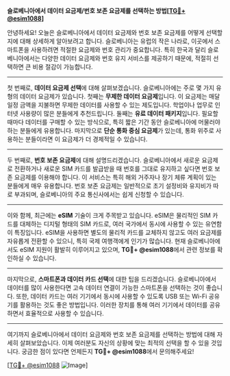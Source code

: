 **슬로베니아에서 데이터 요금제/번호 보존 요금제를 선택하는 방법[[TG💪+ @esim1088](https://t.me/s/esim1088)]**

안녕하세요! 오늘은 슬로베니아에서 데이터 요금제와 번호 보존 요금제를 어떻게 선택할지에 대해 상세하게 알아보려고 합니다. 슬로베니아는 유럽의 작은 나라로, 이곳에서 스마트폰을 사용하려면 적절한 요금제와 번호 관리가 중요합니다. 특히 한국과 달리 슬로베니아에서는 다양한 데이터 요금제와 번호 유지 서비스를 제공하기 때문에, 적절히 선택하면 큰 비용 절감이 가능합니다.

---

첫 번째로, **데이터 요금제 선택**에 대해 살펴보겠습니다. 슬로베니아에는 주로 몇 가지 유형의 데이터 요금제가 있습니다. 첫째는 **무제한 데이터 요금제**입니다. 이 요금제는 매달 일정 금액을 지불하면 무제한 데이터를 사용할 수 있는 제도입니다. 학업이나 업무로 인터넷 사용량이 많은 분들에게 추천드립니다. 둘째는 **유료 데이터 패키지**입니다. 필요할 때마다 데이터를 구매할 수 있는 방식으로, 특히 짧은 기간 동안 슬로베니아에 머물러야 하는 분들에게 유용합니다. 마지막으로 **단순 통화 중심 요금제**가 있는데, 통화 위주로 사용하는 분들이라면 이 요금제가 더 경제적일 수 있습니다.

---

두 번째로, **번호 보존 요금제**에 대해 설명드리겠습니다. 슬로베니아에서 새로운 요금제로 전환하거나 새로운 SIM 카드를 발급받을 때 번호를 그대로 유지하고 싶다면 번호 보존 요금제를 이용해야 합니다. 이 서비스는 특히 해외 거주자나 장기 체류 계획이 있는 분들에게 매우 유용합니다. 번호 보존 요금제는 일반적으로 초기 설정비와 유지비가 따로 부과되며, 슬로베니아의 주요 통신사에서는 쉽게 신청할 수 있습니다.

---

이와 함께, 최근에는 **eSIM** 기술이 크게 주목받고 있습니다. eSIM은 물리적인 SIM 카드를 대체하는 디지털 형태의 SIM 카드로, 여러 국가에서 동시에 사용할 수 있는 유연함이 특징입니다. eSIM을 사용하면 별도의 물리적 카드를 교체하지 않고도 여러 요금제를 자유롭게 전환할 수 있으니, 특히 국제 여행객에게 인기가 많습니다. 현재 슬로베니아에서도 eSIM 지원이 활발히 이루어지고 있으며, **TG💪+ @esim1088**에서 관련 정보를 확인하실 수 있습니다.

---

마지막으로, **스마트폰과 데이터 카드 선택**에 대한 팁을 드리겠습니다. 슬로베니아에서 데이터를 많이 사용한다면 고속 데이터 연결이 가능한 스마트폰을 선택하는 것이 좋습니다. 또한, 데이터 카드는 여러 기기에서 동시에 사용할 수 있도록 USB 또는 Wi-Fi 공유기를 활용하는 것도 좋은 방법입니다. 이러한 장치를 통해 여러 기기에서 데이터를 공유하면서 효율적으로 사용할 수 있습니다.

---

여기까지 슬로베니아에서 데이터 요금제와 번호 보존 요금제를 선택하는 방법에 대해 자세히 살펴보았습니다. 이제 여러분도 자신의 상황에 맞는 최적의 선택을 할 수 있을 것입니다. 궁금한 점이 있다면 언제든지 **TG💪+ @esim1088**에서 문의해주세요!

[[TG💪+ @esim1088](https://t.me/s/esim1088) ![Image](https://i.postimg.cc/Y0z9fWf4/image.png)]